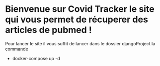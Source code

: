 # Bienvenue sur Covid Tracker le site qui vous permet de récuperer des articles de pubmed ! #

Pour lancer le site il vous suffit de lancer dans le dossier djangoProject la commande

* docker-compose up -d 
